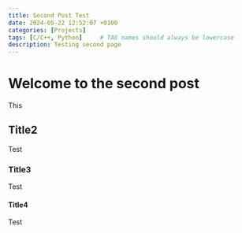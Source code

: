 ```yaml
---
title: Second Post Test
date: 2024-05-22 12:52:07 +0100
categories: [Projects]
tags: [C/C++, Python]     # TAG names should always be lowercase
description: Testing second page
---
```


# Welcome to the second post

This 





## Title2

Test

### Title3

Test

#### Title4

Test



